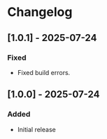 # Changelog


## [1.0.1] - 2025-07-24

### Fixed
- Fixed build errors.

## [1.0.0] - 2025-07-24

### Added
- Initial release